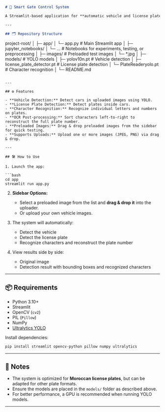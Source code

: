 
```markdown
# 🚪 Smart Gate Control System

A Streamlit-based application for **automatic vehicle and license plate detection**, specifically tailored for Moroccan plates. The system detects cars, identifies license plates, and recognizes individual characters to reconstruct plate numbers.

---

## 🗂️ Repository Structure

```

project-root/
│
├─ app/
│   └─ app.py                  # Main Streamlit app
│
├─ jupyter\_notebooks/
│   └─ ...                     # Notebooks for experiments, testing, or preprocessing
│
├─ images/                     # Preloaded test images
│   └─ \*.jpg
│
├─ models/                     # YOLO models
│   ├─ yolov10n.pt             # Vehicle detection
│   ├─ license\_plate\_detector.pt  # License plate detection
│   └─ PlateReaderyolo.pt      # Character recognition
│
└─ README.md

````

---

## ⚙️ Features

- **Vehicle Detection:** Detect cars in uploaded images using YOLO.
- **License Plate Detection:** Detect plates inside cars.
- **Character Recognition:** Recognize individual letters and numbers on plates.
- **OCR Post-processing:** Sort characters left-to-right to reconstruct the full plate number.
- **Preloaded Images:** Drag & drop preloaded images from the sidebar for quick testing.
- **Supports Uploads:** Upload one or more images (JPEG, PNG) via drag & drop.

---

## 🛠️ How to Use

1. Launch the app:

```bash
cd app
streamlit run app.py
````

2. **Sidebar Options:**

   * Select a preloaded image from the list and **drag & drop it** into the uploader.
   * Or upload your own vehicle images.

3. The system will automatically:

   * Detect the vehicle
   * Detect the license plate
   * Recognize characters and reconstruct the plate number

4. View results side by side:

   * Original image
   * Detection result with bounding boxes and recognized characters

---

## 📦 Requirements

* Python 3.10+
* Streamlit
* OpenCV (`cv2`)
* PIL (`Pillow`)
* NumPy
* [Ultralytics YOLO](https://github.com/ultralytics/ultralytics)

Install dependencies:

```bash
pip install streamlit opencv-python pillow numpy ultralytics
```

---

## 🧪 Notes

* The system is optimized for **Moroccan license plates**, but can be adapted for other plate formats.
* Ensure the models are placed in the `models/` folder as described above.
* For better performance, a GPU is recommended when running YOLO models.

---

